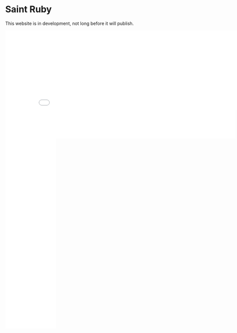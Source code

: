 # Saint Ruby

This website is in development, not long before it will publish.

<iframe style="background-color: white;" width="900" height="250" scrolling="no" frameborder="0" allowtransparency="true" marginheight="0" marginwidth="0" name="spot_id_2864497" src="//ads2.contentabc.com/ads?spot_id=2864497&ata=SantaMariaBBQsauce"></iframe>

<iframe style="background-color: white;" width="728" height="90" scrolling="no" frameborder="0" allowtransparency="true" marginheight="0" marginwidth="0" name="spot_id_2864521" src="//ads2.contentabc.com/ads?spot_id=2864521&ata=SantaMariaBBQsauce"></iframe>

<iframe style="background-color: white;" width="160" height="600" scrolling="no" frameborder="0" allowtransparency="true" marginheight="1280" marginwidth="1280" name="spot_id_2864485" src="//ads2.contentabc.com/ads?spot_id=2864485&ata=SantaMariaBBQsauce"></iframe>
